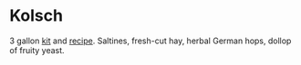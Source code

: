 # Kolsch

3 gallon [kit][kolsch-k] and [recipe][kolsch-r].
Saltines, fresh-cut hay, herbal German hops, dollop of fruity yeast.

[kolsch-k]: http://www.northernbrewer.com/100-kolsch-biab-all-grain-kit
[kolsch-r]: http://www.northernbrewer.com/documentation/allgrain/BIAB-AG-100PercentKolsch.pdf

